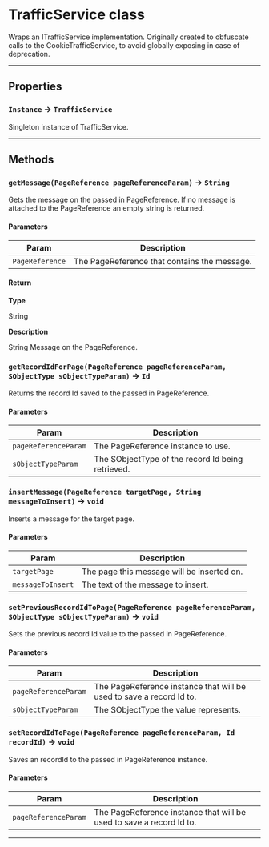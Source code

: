 # TrafficService class

Wraps an ITrafficService implementation. Originally created to obfuscate calls to the CookieTrafficService, to avoid globally exposing in case of deprecation.

---
## Properties

### `Instance` → `TrafficService`

Singleton instance of TrafficService.

---
## Methods
### `getMessage(PageReference pageReferenceParam)` → `String`

Gets the message on the passed in PageReference. If no message is attached to the PageReference an empty string is returned.

#### Parameters
|Param|Description|
|-----|-----------|
|`PageReference` |  The PageReference that contains the message. |

#### Return

**Type**

String

**Description**

String Message on the PageReference.

### `getRecordIdForPage(PageReference pageReferenceParam, SObjectType sObjectTypeParam)` → `Id`

Returns the record Id saved to the passed in PageReference.

#### Parameters
|Param|Description|
|-----|-----------|
|`pageReferenceParam` |  The PageReference instance to use. |
|`sObjectTypeParam` |  The SObjectType of the record Id being retrieved. |

### `insertMessage(PageReference targetPage, String messageToInsert)` → `void`

Inserts a message for the target page.

#### Parameters
|Param|Description|
|-----|-----------|
|`targetPage` |  The page this message will be inserted on. |
|`messageToInsert` |  The text of the message to insert. |

### `setPreviousRecordIdToPage(PageReference pageReferenceParam, SObjectType sObjectTypeParam)` → `void`

Sets the previous record Id value to the passed in PageReference.

#### Parameters
|Param|Description|
|-----|-----------|
|`pageReferenceParam` |  The PageReference instance that will be used to save a record Id to. |
|`sObjectTypeParam` |  The SObjectType the value represents. |

### `setRecordIdToPage(PageReference pageReferenceParam, Id recordId)` → `void`

Saves an recordId to the passed in PageReference instance.

#### Parameters
|Param|Description|
|-----|-----------|
|`pageReferenceParam` |  The PageReference instance that will be used to save a record Id to. |

---
